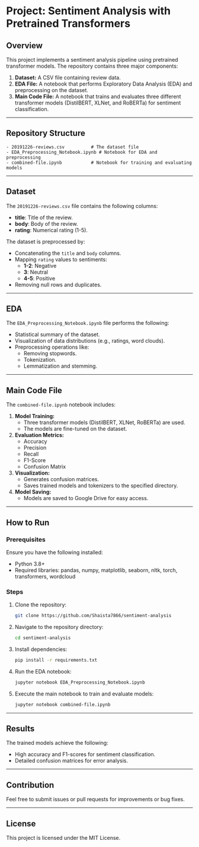 # Project: Sentiment Analysis with Pretrained Transformers

## Overview

This project implements a sentiment analysis pipeline using pretrained transformer models. The repository contains three major components:

1. **Dataset:** A CSV file containing review data.
2. **EDA File:** A notebook that performs Exploratory Data Analysis (EDA) and preprocessing on the dataset.
3. **Main Code File:** A notebook that trains and evaluates three different transformer models (DistilBERT, XLNet, and RoBERTa) for sentiment classification.

---

## Repository Structure

```
- 20191226-reviews.csv          # The dataset file
- EDA_Preprocessing_Notebook.ipynb # Notebook for EDA and preprocessing
- combined-file.ipynb           # Notebook for training and evaluating models
```

---

## Dataset

The `20191226-reviews.csv` file contains the following columns:

- **title**: Title of the review.
- **body**: Body of the review.
- **rating**: Numerical rating (1-5).

The dataset is preprocessed by:

- Concatenating the `title` and `body` columns.
- Mapping `rating` values to sentiments:
  - **1-2**: Negative
  - **3**: Neutral
  - **4-5**: Positive
- Removing null rows and duplicates.

---

## EDA

The `EDA_Preprocessing_Notebook.ipynb` file performs the following:

- Statistical summary of the dataset.
- Visualization of data distributions (e.g., ratings, word clouds).
- Preprocessing operations like:
  - Removing stopwords.
  - Tokenization.
  - Lemmatization and stemming.

---

## Main Code File

The `combined-file.ipynb` notebook includes:

1. **Model Training:**
   - Three transformer models (DistilBERT, XLNet, RoBERTa) are used.
   - The models are fine-tuned on the dataset.
2. **Evaluation Metrics:**
   - Accuracy
   - Precision
   - Recall
   - F1-Score
   - Confusion Matrix
3. **Visualization:**
   - Generates confusion matrices.
   - Saves trained models and tokenizers to the specified directory.
4. **Model Saving:**
   - Models are saved to Google Drive for easy access.

---

## How to Run

### Prerequisites

Ensure you have the following installed:

- Python 3.8+
- Required libraries: pandas, numpy, matplotlib, seaborn, nltk, torch, transformers, wordcloud

### Steps

1. Clone the repository:
   ```bash
   git clone https://github.com/Shaista7866/sentiment-analysis
   ```
2. Navigate to the repository directory:
   ```bash
   cd sentiment-analysis
   ```
3. Install dependencies:
   ```bash
   pip install -r requirements.txt
   ```
4. Run the EDA notebook:
   ```bash
   jupyter notebook EDA_Preprocessing_Notebook.ipynb
   ```
5. Execute the main notebook to train and evaluate models:
   ```bash
   jupyter notebook combined-file.ipynb
   ```

---

## Results

The trained models achieve the following:

- High accuracy and F1-scores for sentiment classification.
- Detailed confusion matrices for error analysis.

---

## Contribution

Feel free to submit issues or pull requests for improvements or bug fixes.

---

## License

This project is licensed under the MIT License.


